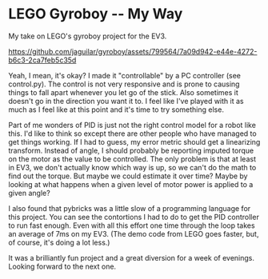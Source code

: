 # LEGO Gyroboy -- My Way

My take on LEGO's gyroboy project for the EV3.

https://github.com/jaguilar/gyroboy/assets/799564/7a09d942-e44e-4272-b6c3-2ca7feb5c35d

Yeah, I mean, it's okay? I made it "controllable" by a PC controller (see
control.py). The control is not very responsive and is prone to causing things
to fall apart whenever you let go of the stick. Also sometimes it doesn't go
in the direction you want it to. I feel like I've played with it as much as I
feel like at this point and it's time to try something else.

Part of me wonders of PID is just not the right control model for a robot like
this. I'd like to think so except there are other people who have managed to get
things working. If I had to guess, my error metric should get a linearizing transform.
Instead of angle, I should probably be reporting imputed torque on the motor as the
value to be controlled. The only problem is that at least in EV3, we don't actually
know which way is up, so we can't do the math to find out the torque. But maybe we
could estimate it over time? Maybe by looking at what happens when a given level of
motor power is applied to a given angle?

I also found that pybricks was a little slow of a programming language for this
project. You can see the contortions I had to do to get the PID controller to run
fast enough. Even with all this effort one time through the loop takes an average of
7ms on my EV3. (The demo code from LEGO goes faster, but, of course, it's doing a lot
less.)

It was a brilliantly fun project and a great diversion for a week of evenings. Looking
forward to the next one.
